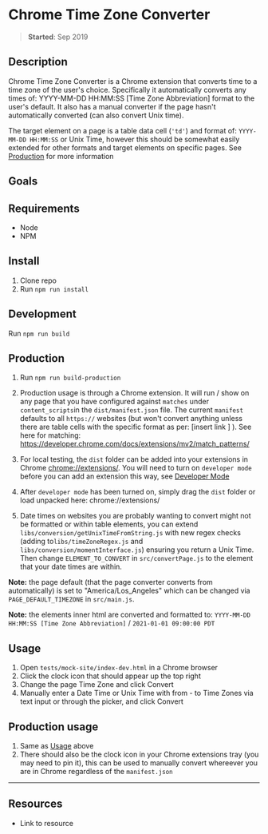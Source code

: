 # Chrome Time Zone Converter

> **Started**: Sep 2019

## Description

Chrome Time Zone Converter is a Chrome extension that converts time to a time zone of the user's choice. Specifically it automatically converts any times of: YYYY-MM-DD HH:MM:SS [Time Zone Abbreviation] format to the user's default. It also has a manual converter if the page hasn't automatically converted (can also convert Unix time).

The target element on a page is a table data cell (`'td'`) and format of: `YYYY-MM-DD HH:MM:SS` or Unix Time, however this should be somewhat easily extended for other formats and target elements on specific pages. See [Production](https://github.com/richardaspinall/chrome-timezone-converter#production) for more information

## Goals

## Requirements

- Node
- NPM

## Install

1. Clone repo
2. Run `npm run install`

## Development

Run `npm run build`

## Production

1. Run `npm run build-production`

2. Production usage is through a Chrome extension. It will run / show on any page that you have configured against `matches` under `content_scripts`in the `dist/manifest.json` file. The current `manifest` defaults to all `https://` websites (but won't convert anything unless there are table cells with the specific format as per: [insert link ] ). See here for matching: https://developer.chrome.com/docs/extensions/mv2/match_patterns/

3. For local testing, the `dist` folder can be added into your extensions in Chrome [chrome://extensions/](chrome://extensions/). You will need to turn on `developer mode` before you can add an extension this way, see [Developer Mode](https://developer.chrome.com/docs/extensions/mv3/faq/#:~:text=You%20can%20start%20by%20turning,right%2Dhand%20corner%20is%20checked)

4. After `developer mode` has been turned on, simply drag the `dist` folder or load unpacked here: chrome://extensions/

5. Date times on websites you are probably wanting to convert might not be formatted or within table elements, you can extend `libs/conversion/getUnixTimeFromString.js` with new regex checks (adding to`libs/timeZoneRegex.js` and `libs/conversion/momentInterface.js`) ensuring you return a Unix Time. Then change `ELEMENT_TO_CONVERT` in `src/convertPage.js` to the element that your date times are within.

**Note:** the page default (that the page converter converts from automatically) is set to "America/Los_Angeles" which can be changed via `PAGE_DEFAULT_TIMEZONE` in `src/main.js`.

**Note:** the elements inner html are converted and formatted to: `YYYY-MM-DD HH:MM:SS [Time Zone Abbreviation]` / `2021-01-01 09:00:00 PDT`

## Usage

1. Open `tests/mock-site/index-dev.html` in a Chrome browser
2. Click the clock icon that should appear up the top right
3. Change the page Time Zone and click Convert
4. Manually enter a Date Time or Unix Time with from - to Time Zones via text input or through the picker, and click Convert

## Production usage

1. Same as [Usage](https://github.com/richardaspinall/chrome-timezone-converter#usage) above
2. There should also be the clock icon in your Chrome extensions tray (you may need to pin it), this can be used to manually convert whereever you are in Chrome regardless of the `manifest.json`

---

## Resources

- Link to resource
